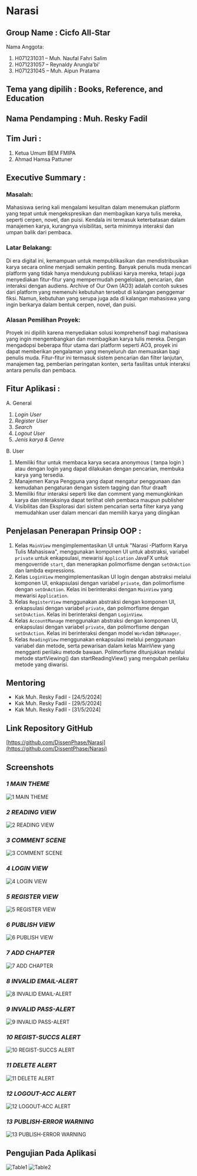 # Narasi

## Group Name : Cicfo All-Star
Nama Anggota:

  1. H071231031 – Muh. Naufal Fahri Salim
  2. H071231057 – Reynaldy Arungla’bi’
  3. H071231045 – Muh. Aipun Pratama

## Tema yang dipilih : Books, Reference, and Education

## Nama Pendamping : Muh. Resky Fadil

## Tim Juri :
  1. Ketua Umum BEM FMIPA
  2. Ahmad Hamsa Pattuner

## Executive Summary :

### Masalah:
Mahasiswa sering kali mengalami kesulitan dalam menemukan platform 
yang tepat untuk mengekspresikan dan membagikan karya tulis mereka, 
seperti cerpen, novel, dan puisi. Kendala ini termasuk keterbatasan
dalam manajemen karya, kurangnya visibilitas, serta minimnya interaksi 
dan umpan balik dari pembaca.

### Latar Belakang:
Di era digital ini, kemampuan untuk mempublikasikan dan
mendistribusikan karya secara online menjadi semakin penting. Banyak 
penulis muda mencari platform yang tidak hanya mendukung publikasi 
karya mereka, tetapi juga menyediakan fitur-fitur yang mempermudah 
pengelolaan, pencarian, dan interaksi dengan audiens. Archive of Our 
Own (AO3) adalah contoh sukses dari platform yang memenuhi 
kebutuhan tersebut di kalangan penggemar fiksi. Namun, kebutuhan 
yang serupa juga ada di kalangan mahasiswa yang ingin berkarya 
dalam bentuk cerpen, novel, dan puisi.

### Alasan Pemilihan Proyek:
Proyek ini dipilih karena menyediakan solusi komprehensif bagi 
mahasiswa yang ingin mengembangkan dan membagikan karya tulis 
mereka. Dengan mengadopsi beberapa fitur utama dari platform seperti 
AO3, proyek ini dapat memberikan pengalaman yang menyeluruh dan 
memuaskan bagi penulis muda. Fitur-fitur ini termasuk sistem pencarian 
dan filter lanjutan, manajemen tag, pemberian peringatan konten, serta 
fasilitas untuk interaksi antara penulis dan pembaca.

## Fitur Aplikasi :
A. General 
  1. *Login User*
  2. *Register User*
  3. *Search*
  4. *Logout User*
  5. *Jenis karya & Genre*

B. User
  1. Memiliki fitur untuk membaca karya secara anonymous ( tanpa login ) atau dengan login yang dapat dilakukan dengan pencarian, membuka karya yang tersedia.
  2. Manajemen Karya Pengguna yang dapat mengatur penggunaan dan kemudahan pengaturan dengan sistem tagging dan fitur draaft
  3. Memiliki fitur interaksi seperti like dan comment yang memungkinkan karya dan interaksinya dapat terlihat oleh pembaca maupun publisher
  4. Visibilitas dan Eksplorasi dari sistem pencarian serta filter karya yang memudahkan user dalam mencari dan memilih karya yang diingikan

## Penjelasan Penerapan Prinsip OOP :
1. Kelas `MainView` mengimplementasikan UI untuk "Narasi -Platform Karya Tulis Mahasiswa", menggunakan komponen UI untuk abstraksi, variabel `private` untuk enkapsulasi, mewarisi `Application` JavaFX untuk mengoverride `start`, dan menerapkan polimorfisme dengan `setOnAction` dan lambda expressions.
2. Kelas `LoginView` mengimplementasikan UI login dengan abstraksi melalui komponen UI, enkapsulasi dengan variabel `private`, dan polimorfisme dengan `setOnAction`. Kelas ini berinteraksi dengan `MainView` yang mewarisi `Application`.
3. Kelas `RegisterView` menggunakan abstraksi dengan komponen UI, enkapsulasi dengan variabel `private`, dan polimorfisme dengan `setOnAction`. Kelas ini berinteraksi dengan `LoginView`.
4. Kelas `AccountManage` menggunakan abstraksi dengan komponen UI, enkapsulasi dengan variabel `private`, dan polimorfisme dengan `setOnAction`. Kelas ini berinteraksi dengan model `Work`dan `DBManager`.
5. Kelas `ReadingView` menggunakan enkapsulasi melalui penggunaan variabel dan metode, serta pewarisan dalam kelas MainView yang mengganti perilaku metode bawaan. Polimorfisme ditunjukkan melalui metode startViewing() dan startReadingView() yang mengubah perilaku metode yang diwarisi.
   
## Mentoring
- Kak Muh. Resky Fadil - [24/5/2024]
- Kak Muh. Resky Fadil - [29/5/2024]
- Kak Muh. Resky Fadil - [31/5/2024]

## Link Repository GitHub
[https://github.com/DissenPhase/Narasi](https://github.com/DissentPhase/Narasi)

## Screenshots
### *1 MAIN THEME*
![1 MAIN THEME](https://github.com/DissentPhase/Narasi/blob/main/README/1%20MAIN%20THEME.png)

### *2 READING VIEW*
![2 READING VIEW](https://github.com/DissentPhase/Narasi/blob/main/README/2%20READING%20VIEW.png)

### *3 COMMENT SCENE*
![3 COMMENT SCENE](https://github.com/DissentPhase/Narasi/blob/main/README/4%20COMMENT%20VIEW.png)

### *4 LOGIN VIEW*
![4 LOGIN VIEW](https://github.com/DissentPhase/Narasi/blob/main/README/5%20LOGIN%20VIEW.png)

### *5 REGISTER VIEW*
![5 REGISTER VIEW](https://github.com/DissentPhase/Narasi/blob/main/README/6%20REGISTER%20VIEW.png)

### *6 PUBLISH VIEW*
![6 PUBLISH VIEW](https://github.com/DissentPhase/Narasi/blob/main/README/7%20PUBLISH%20VIEW.png)

### *7 ADD CHAPTER*
![7 ADD CHAPTER](https://github.com/DissentPhase/Narasi/blob/main/README/7%20ADD%20CHAPTER.png)

### *8 INVALID EMAIL-ALERT*
![8 INVALID EMAIL-ALERT](https://github.com/DissentPhase/Narasi/blob/main/README/8%20INVALID-EMAIL%20ALERT.png)

### *9 INVALID PASS-ALERT*
![9 INVALID PASS-ALERT](https://github.com/DissentPhase/Narasi/blob/main/README/9%20INVALID-PASSWORD%20ALERT.png)

### *10 REGIST-SUCCS ALERT*
![10 REGIST-SUCCS ALERT](https://github.com/DissentPhase/Narasi/blob/main/README/10%20REGIST-SUCCS%20ALERT.png)

### *11 DELETE ALERT*
![11 DELETE ALERT](https://github.com/DissentPhase/Narasi/blob/main/README/11%20DELETE%20ALERT.png)

### *12 LOGOUT-ACC ALERT*
![12 LOGOUT-ACC ALERT](https://github.com/DissentPhase/Narasi/blob/main/README/12%20LOG-OUT%20ACC%20ALERT.png)

### *13 PUBLISH-ERROR WARNING*
![13 PUBLISH-ERROR WARNING](https://github.com/DissentPhase/Narasi/blob/main/README/13%20PUBLISH-ERROR%20WARNING.png)



## Pengujian Pada Aplikasi
![Table1](https://github.com/DissentPhase/Narasi/blob/main/README/14%20TABLE%201.png)
![Table2](https://github.com/DissentPhase/Narasi/blob/main/README/15%20TABLE%202.png)



     
 
